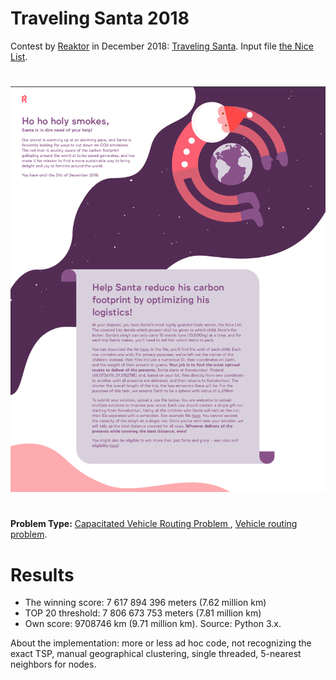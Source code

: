 # Traveling Santa 2018
Contest by [Reaktor](http://www.reaktor.com) in December 2018: [Traveling Santa](https://traveling-santa.reaktor.com).
Input file [the Nice List](./nicelist.txt).
#
![The Task](./reaktor-santa-task.png) 
#
**Problem Type:** [Capacitated Vehicle Routing Problem ](https://developers.google.com/optimization/routing/cvrp), [Vehicle routing problem](https://en.wikipedia.org/wiki/Vehicle_routing_problem).
# Results
* The winning score: 7 617 894 396 meters (7.62 million km)
* TOP 20 threshold: 7 806 673 753 meters  (7.81 million km)
* Own score: 9708746 km (9.71 million km). Source: Python 3.x.  

About the implementation: more or less ad hoc code, not recognizing the exact TSP, manual geographical clustering, single threaded,  5-nearest neighbors for nodes.
